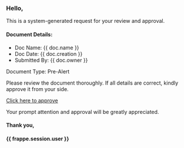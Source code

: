 <h3>Hello,</h3>

<p>This is a system-generated request for your review and approval.</p>

<h4>Document Details:</h4>

<ul>
    <li>Doc Name: {{ doc.name }}</li>
    <li>Doc Date: {{ doc.creation }}</li>
    <li>Submitted By: {{ doc.owner }}</li>
</ul>

<p>Document Type: Pre-Alert</p>

<p>Please review the document thoroughly. If all details are correct, kindly approve it from your side.</p>

<p><a href="http://localhost:8000/app/pre-alert/{{ doc.name }}">Click here to approve</a></p>

<p>Your prompt attention and approval will be greatly appreciated.</p>

<h4>Thank you,</h4>

<h4>{{ frappe.session.user }}</h4>
